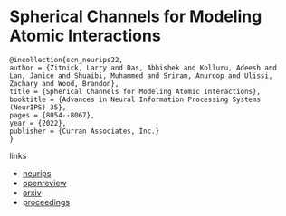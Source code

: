 # Spherical Channels for Modeling Atomic Interactions

```
@incollection{scn_neurips22,
author = {Zitnick, Larry and Das, Abhishek and Kolluru, Adeesh and Lan, Janice and Shuaibi, Muhammed and Sriram, Anuroop and Ulissi, Zachary and Wood, Brandon},
title = {Spherical Channels for Modeling Atomic Interactions},
booktitle = {Advances in Neural Information Processing Systems (NeurIPS) 35},
pages = {8054--8067},
year = {2022},
publisher = {Curran Associates, Inc.}
}
```

links
- [neurips](https://nips.cc/Conferences/2022/Schedule?showEvent=52861)
- [openreview](https://openreview.net/forum?id=5Z3GURcqwT)
- [arxiv](https://arxiv.org/abs/2206.14331)
- [proceedings](https://papers.nips.cc//paper_files/paper/2022/hash/3501bea1ac61fedbaaff2f88e5fa9447-Abstract-Conference.html)
